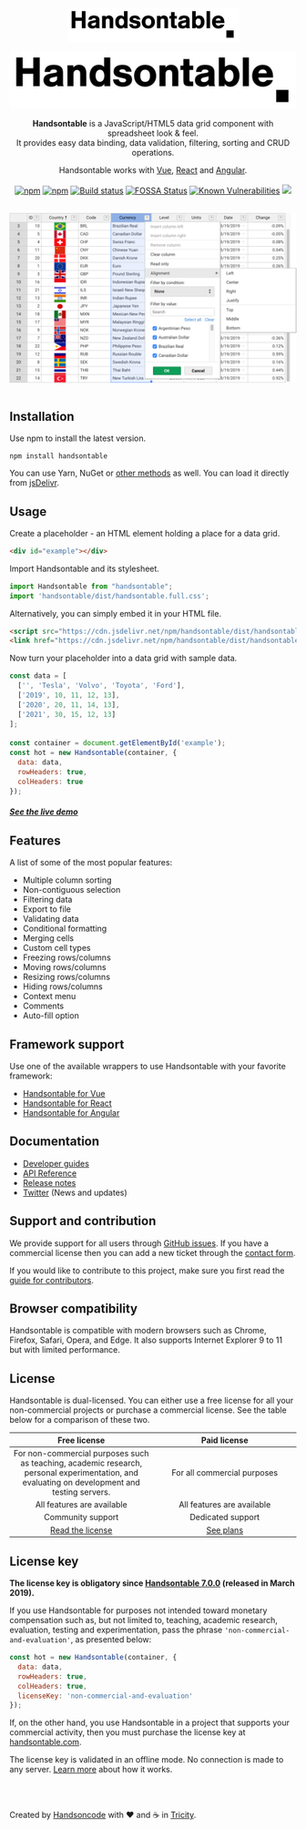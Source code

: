 <div align="center">
<img src="./handsontable-logo.svg" alt="Handsontable logo" width="300px">

[![Handsontable](./handsontable-logo.svg)](//handsontable.com)

**Handsontable** is a JavaScript/HTML5 data grid component with spreadsheet look & feel. <br>
It provides easy data binding, data validation, filtering, sorting and CRUD operations.

Handsontable works with [Vue](//github.com/handsontable/vue-handsontable-official), [React](//github.com/handsontable/react-handsontable) and [Angular](//github.com/handsontable/angular-handsontable).
<br><br>
[![npm](https://img.shields.io/npm/dt/handsontable.svg)](//npmjs.com/package/handsontable)
[![npm](https://img.shields.io/npm/dm/handsontable.svg)](//npmjs.com/package/handsontable)
[![Build status](https://travis-ci.org/handsontable/handsontable.png?branch=master)](//travis-ci.org/handsontable/handsontable)
[![FOSSA Status](https://app.fossa.io/api/projects/git%2Bgithub.com%2Fhandsontable%2Fhandsontable.svg?type=shield)](https://app.fossa.io/projects/git%2Bgithub.com%2Fhandsontable%2Fhandsontable?ref=badge_shield)
[![Known Vulnerabilities](https://snyk.io/test/github/handsontable/handsontable/badge.svg?targetFile=package.json)](https://snyk.io/test/github/handsontable/handsontable?targetFile=package.json)
[![](https://data.jsdelivr.com/v1/package/npm/handsontable/badge?style=rounded)](https://www.jsdelivr.com/package/npm/handsontable)
</div>

<br>

<div align="center">
<a href="//handsontable.com/examples?headers">
<img src="./handsontable-github-preview.png" align="center" alt="Handsontable Preview"/>
</a>
</div>

<br>

## Installation

Use npm to install the latest version.
```
npm install handsontable
```

You can use Yarn, NuGet or [other methods](//handsontable.com/download) as well. You can load it directly from [jsDelivr](//www.jsdelivr.com/package/npm/handsontable).

## Usage

Create a placeholder - an HTML element holding a place for a data grid.

```html
<div id="example"></div>
```

Import Handsontable and its stylesheet.
```js
import Handsontable from "handsontable";
import 'handsontable/dist/handsontable.full.css';
```

Alternatively, you can simply embed it in your HTML file.
```html
<script src="https://cdn.jsdelivr.net/npm/handsontable/dist/handsontable.full.min.js"></script>
<link href="https://cdn.jsdelivr.net/npm/handsontable/dist/handsontable.full.min.css" rel="stylesheet">
```

Now turn your placeholder into a data grid with sample data.
```js
const data = [
  ['', 'Tesla', 'Volvo', 'Toyota', 'Ford'],
  ['2019', 10, 11, 12, 13],
  ['2020', 20, 11, 14, 13],
  ['2021', 30, 15, 12, 13]
];

const container = document.getElementById('example');
const hot = new Handsontable(container, {
  data: data,
  rowHeaders: true,
  colHeaders: true
});
```

##### [See the live demo](//handsontable.com/examples)

## Features

A list of some of the most popular features:

- Multiple column sorting
- Non-contiguous selection
- Filtering data
- Export to file
- Validating data
- Conditional formatting
- Merging cells
- Custom cell types
- Freezing rows/columns
- Moving rows/columns
- Resizing rows/columns
- Hiding rows/columns
- Context menu
- Comments
- Auto-fill option

## Framework support

Use one of the available wrappers to use Handsontable with your favorite framework:

- [Handsontable for Vue](//github.com/handsontable/vue-handsontable-official)
- [Handsontable for React](//github.com/handsontable/react-handsontable)
- [Handsontable for Angular](//github.com/handsontable/angular-handsontable)

## Documentation

- [Developer guides](//handsontable.com/docs)
- [API Reference](//handsontable.com/docs/Core.html)
- [Release notes](//handsontable.com/docs/tutorial-release-notes.html)
- [Twitter](//twitter.com/handsontable) (News and updates)

## Support and contribution

We provide support for all users through [GitHub issues](//github.com/handsontable/handsontable/issues). If you have a commercial license then you can add a new ticket through the [contact form](//handsontable.com/contact?category=technical_support).

If you would like to contribute to this project, make sure you first read the [guide for contributors](//github.com/handsontable/handsontable/blob/master/CONTRIBUTING.md).

## Browser compatibility

Handsontable is compatible with modern browsers such as Chrome, Firefox, Safari, Opera, and Edge. It also supports Internet Explorer 9 to 11 but with limited performance.

## License

Handsontable is dual-licensed. You can either use a free license for all your non-commercial projects or purchase a commercial license. See the table below for a comparison of these two.

<table>
  <thead align="center">
    <tr>
      <th width="50%">Free license</th>
      <th width="50%">Paid license</th>
    </tr>    
  </thead>
  <tbody align="center">
    <tr>
      <td>For non-commercial purposes such as teaching, academic research, personal experimentation, and evaluating  on development and testing servers.</td>
      <td>For all commercial purposes</td>
    </tr>
    <tr>
      <td>All features are available</td>
      <td>All features are available</td>
    </tr>
    <tr>
      <td>Community support</td>
      <td>Dedicated support</td>
    </tr>    
    <tr>
      <td><a href="//github.com/handsontable/handsontable/blob/master/LICENSE.txt">Read the license</a></td>
      <td><a href="//handsontable.com/pricing">See plans</a></td>
    </tr>
  </tbody>
</table>

## License key

**The license key is obligatory since [Handsontable 7.0.0](//github.com/handsontable/handsontable/releases/tag/7.0.0) (released in March 2019).**

If you use Handsontable for purposes not intended toward monetary compensation such as, but not limited to, teaching, academic research, evaluation, testing and experimentation, pass the phrase `'non-commercial-and-evaluation'`, as presented below:

```js
const hot = new Handsontable(container, {
  data: data,
  rowHeaders: true,
  colHeaders: true,
  licenseKey: 'non-commercial-and-evaluation'
});
```

If, on the other hand, you use Handsontable in a project that supports your commercial activity, then you must purchase the license key at [handsontable.com](//handsontable.com/pricing).

The license key is validated in an offline mode.  No connection is made to any server. [Learn more](//handsontable.com/docs/tutorial-license-key.html) about how it works.

<br>
<br>

Created by [Handsoncode](//handsoncode.net) with ❤ and ☕ in [Tricity](//en.wikipedia.org/wiki/Tricity,_Poland).

